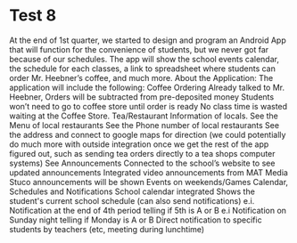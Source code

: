 # Test 8
At the end of 1st quarter, we started to design and program an Android App that will function for the convenience of students, but we never got far because of our schedules. The app will show the school events calendar, the schedule for each classes, a link to spreadsheet where students can order Mr. Heebner’s coffee, and much more.
About the Application:
The application will include the following:
Coffee Ordering
Already talked to Mr. Heebner,
Orders will be subtracted from pre-deposited money
Students won’t need to go to coffee store until order is ready
No class time is wasted waiting at the Coffee Store.
Tea/Restaurant Information of locals.
See the Menu of local restaurants
See the Phone number of local restaurants
See the address and connect to google maps for direction
(we could potentially do much more with outside integration once we get the rest of the app figured out, such as sending tea orders directly to a tea shops computer systems)
See Announcements
Connected to the school’s website to see updated announcements
Integrated video announcements from MAT Media
Stuco announcements will be shown
Events on weekends/Games
Calendar, Schedules and Notifications
School calendar integrated
Shows the student's current school schedule (can also send notifications)
e.i. Notification at the end of 4th period telling if 5th is A or B
e.i Notification on Sunday night telling if Monday is A or B
Direct notification to specific students by teachers (etc, meeting during lunchtime)

